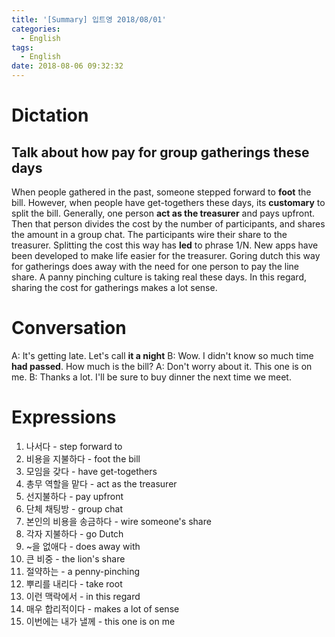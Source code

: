 ```yaml
---
title: '[Summary] 입트영 2018/08/01'
categories:
  - English
tags:
  - English
date: 2018-08-06 09:32:32
---
```


# Dictation
## Talk about how pay for group gatherings these days
When people gathered in the past, someone stepped forward to **foot** the bill. However, when people have get-togethers these days, its **customary** to split the bill. Generally, one person **act as the treasurer** and pays upfront. Then that person divides the cost by the number of participants, and shares the amount in a group chat. The participants wire their share to the treasurer. Splitting the cost this way has **led** to phrase 1/N. New apps have been developed to make life easier for the treasurer. Goring dutch this way for gatherings does away with the need for one person to pay the line share. A panny pinching culture is taking real these days. In this regard, sharing the cost for gatherings makes a lot sense.

# Conversation
A: It's getting late. Let's call **it a night**
B: Wow. I didn't know so much time **had passed**. How much is the bill?
A: Don't worry about it. This one is on me.
B: Thanks a lot. I'll be sure to buy dinner the next time we meet.


# Expressions
1. 나서다 - step forward to
2. 비용을 지불하다 - foot the bill
3. 모임을 갖다 - have get-togethers
4. 총무 역할을 맡다 - act as the treasurer
5. 선지불하다 - pay upfront
6. 단체 채팅방 - group chat
7. 본인의 비용을 송금하다 - wire someone's share
8. 각자 지불하다 - go Dutch
9. ~을 없애다 - does away with
10. 큰 비중 -  the lion's share
11. 절약하는 - a penny-pinching
12. 뿌리를 내리다 - take root
13. 이런 맥락에서 - in this regard
14. 매우 합리적이다 - makes a lot of sense
15. 이번에는 내가 낼께 - this one is on me